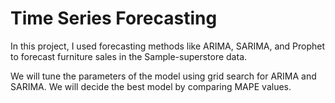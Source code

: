 # Time Series Forecasting

In this project, I used forecasting methods like ARIMA, SARIMA, and Prophet to forecast furniture sales in the Sample-superstore data.

We will tune the parameters of the model using grid search for ARIMA and SARIMA. We will decide the best model by comparing MAPE values.
